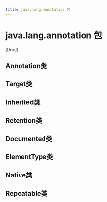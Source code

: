 ```yaml
---
title: java.lang.annotation 包
---
```


# java.lang.annotation 包

[[toc]]

## Annotation类

## Target类

## Inherited类

## Retention类

## Documented类

## ElementType类

## Native类

## Repeatable类
